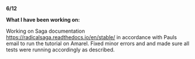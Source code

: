 **6/12**

**What I have been working on:**

Working on Saga documentation https://radicalsaga.readthedocs.io/en/stable/ in accordance with Pauls email to run the tutorial
on Amarel. Fixed minor errors and and made sure all tests were running accordingly as described. 
